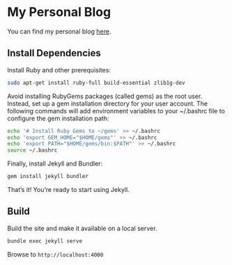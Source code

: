 # My Personal Blog

You can find my personal blog [here](https://manuelmauro.github.io/blog/).

## Install Dependencies

Install Ruby and other prerequisites:

```bash
sudo apt-get install ruby-full build-essential zlib1g-dev
```

Avoid installing RubyGems packages (called gems) as the root user. Instead, set up a gem installation
directory for your user account. The following commands will add environment variables to your
 ~/.bashrc file to configure the gem installation path:

```bash
echo '# Install Ruby Gems to ~/gems' >> ~/.bashrc
echo 'export GEM_HOME="$HOME/gems"' >> ~/.bashrc
echo 'export PATH="$HOME/gems/bin:$PATH"' >> ~/.bashrc
source ~/.bashrc
```

Finally, install Jekyll and Bundler:

```bash
gem install jekyll bundler
```

That’s it! You’re ready to start using Jekyll.

## Build
Build the site and make it available on a local server.

```bash
bundle exec jekyll serve
```

Browse to `http://localhost:4000`
